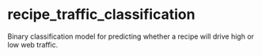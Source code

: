 # recipe_traffic_classification
Binary classification model for predicting whether a recipe will drive high or low web traffic.

